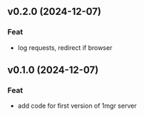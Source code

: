 ## v0.2.0 (2024-12-07)

### Feat

- log requests, redirect if browser

## v0.1.0 (2024-12-07)

### Feat

- add code for first version of 1mgr server
